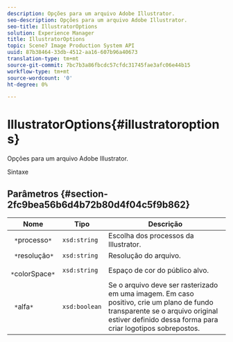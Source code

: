 ```yaml
---
description: Opções para um arquivo Adobe Illustrator.
seo-description: Opções para um arquivo Adobe Illustrator.
seo-title: IllustratorOptions
solution: Experience Manager
title: IllustratorOptions
topic: Scene7 Image Production System API
uuid: 87b38464-33db-4512-aa16-607b96a40673
translation-type: tm+mt
source-git-commit: 7bc7b3a86fbcdc57cfdc31745fae3afc06e44b15
workflow-type: tm+mt
source-wordcount: '0'
ht-degree: 0%

---
```



# IllustratorOptions{#illustratoroptions}

Opções para um arquivo Adobe Illustrator.

Sintaxe

## Parâmetros {#section-2fc9bea56b6d4b72b80d4f04c5f9b862}

| Nome | Tipo | Descrição |
|---|---|---|
| ` *`processo`*` | `xsd:string` | Escolha dos processos da Illustrator. |
| ` *`resolução`*` | `xsd:string` | Resolução do arquivo. |
| ` *`colorSpace`*` | `xsd:string` | Espaço de cor do público alvo. |
| ` *`alfa`*` | `xsd:boolean` | Se o arquivo deve ser rasterizado em uma imagem. Em caso positivo, crie um plano de fundo transparente se o arquivo original estiver definido dessa forma para criar logotipos sobrepostos. |

